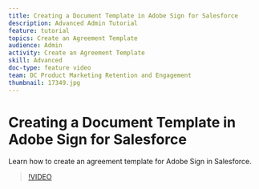 ```yaml
---
title: Creating a Document Template in Adobe Sign for Salesforce
description: Advanced Admin Tutorial
feature: tutorial
topics: Create an Agreement Template
audience: Admin
activity: Create an Agreement Template
skill: Advanced
doc-type: feature video
team: DC Product Marketing Retention and Engagement
thumbnail: 17349.jpg
---
```


# Creating a Document Template in Adobe Sign for Salesforce

Learn how to create an agreement template for Adobe Sign in Salesforce.

>[!VIDEO](https://video.tv.adobe.com/v/17349?hidetitle=true)